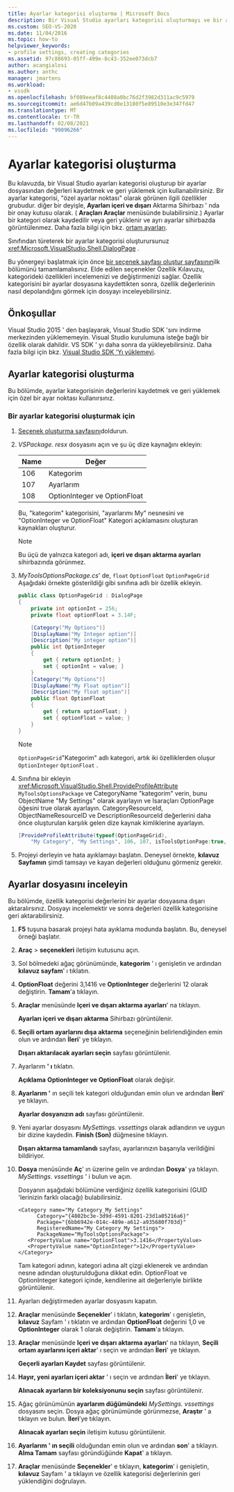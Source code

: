 ```yaml
---
title: Ayarlar kategorisi oluşturma | Microsoft Docs
description: Bir Visual Studio ayarları kategorisi oluşturmayı ve bir ayarlar dosyasından değerleri kaydetmek ve geri yüklemek için kullanmayı öğrenin.
ms.custom: SEO-VS-2020
ms.date: 11/04/2016
ms.topic: how-to
helpviewer_keywords:
- profile settings, creating categories
ms.assetid: 97c88693-05ff-499e-8c43-352ee073dcb7
author: acangialosi
ms.author: anthc
manager: jmartens
ms.workload:
- vssdk
ms.openlocfilehash: bf089eeaf8c4408a0bc76d2f3982d311ac9c5979
ms.sourcegitcommit: ae6d47b09a439cd0e13180f5e89510e3e347fd47
ms.translationtype: MT
ms.contentlocale: tr-TR
ms.lasthandoff: 02/08/2021
ms.locfileid: "99896266"
---
```

# <a name="create-a-settings-category"></a>Ayarlar kategorisi oluşturma

Bu kılavuzda, bir Visual Studio ayarları kategorisi oluşturup bir ayarlar dosyasından değerleri kaydetmek ve geri yüklemek için kullanabilirsiniz. Bir ayarlar kategorisi, "özel ayarlar noktası" olarak görünen ilgili özellikler grubudur. diğer bir deyişle, **Ayarları içeri ve dışarı** Aktarma Sihirbazı ' nda bir onay kutusu olarak. ( **Araçları Araçlar** menüsünde bulabilirsiniz.) Ayarlar bir kategori olarak kaydedilir veya geri yüklenir ve ayrı ayarlar sihirbazda görüntülenmez. Daha fazla bilgi için bkz. [ortam ayarları](../ide/environment-settings.md).

Sınıfından türeterek bir ayarlar kategorisi oluşturursunuz <xref:Microsoft.VisualStudio.Shell.DialogPage> .

Bu yönergeyi başlatmak için önce [bir seçenek sayfası oluştur sayfasının](../extensibility/creating-an-options-page.md)ilk bölümünü tamamlamalısınız. Elde edilen seçenekler Özellik Kılavuzu, kategorideki özellikleri incelemenizi ve değiştirmenizi sağlar. Özellik kategorisini bir ayarlar dosyasına kaydettikten sonra, özellik değerlerinin nasıl depolandığını görmek için dosyayı inceleyebilirsiniz.

## <a name="prerequisites"></a>Önkoşullar
 Visual Studio 2015 ' den başlayarak, Visual Studio SDK 'sını indirme merkezinden yüklememeyin. Visual Studio kurulumuna isteğe bağlı bir özellik olarak dahildir. VS SDK ' yı daha sonra da yükleyebilirsiniz. Daha fazla bilgi için bkz. [Visual Studio SDK 'Yı yüklemeyi](../extensibility/installing-the-visual-studio-sdk.md).

## <a name="create-a-settings-category"></a>Ayarlar kategorisi oluşturma
 Bu bölümde, ayarlar kategorisinin değerlerini kaydetmek ve geri yüklemek için özel bir ayar noktası kullanırsınız.

### <a name="to-create-a-settings-category"></a>Bir ayarlar kategorisi oluşturmak için

1. [Seçenek oluşturma sayfasını](../extensibility/creating-an-options-page.md)doldurun.

2. *VSPackage. resx* dosyasını açın ve şu üç dize kaynağını ekleyin:

    |Name|Değer|
    |----------|-----------|
    |106|Kategorim|
    |107|Ayarlarım|
    |108|OptionInteger ve OptionFloat|

     Bu, "kategorim" kategorisini, "ayarlarımı My" nesnesini ve "OptionInteger ve OptionFloat" Kategori açıklamasını oluşturan kaynakları oluşturur.

    > [!NOTE]
    > Bu üçü de yalnızca kategori adı, **içeri ve dışarı aktarma ayarları** sihirbazında görünmez.

3. *MyToolsOptionsPackage.cs*' de, `float` `OptionFloat` `OptionPageGrid` Aşağıdaki örnekte gösterildiği gibi sınıfına adlı bir özellik ekleyin.

    ```csharp
    public class OptionPageGrid : DialogPage
    {
        private int optionInt = 256;
        private float optionFloat = 3.14F;

        [Category("My Options")]
        [DisplayName("My Integer option")]
        [Description("My integer option")]
        public int OptionInteger
        {
            get { return optionInt; }
            set { optionInt = value; }
        }
        [Category("My Options")]
        [DisplayName("My Float option")]
        [Description("My float option")]
        public float OptionFloat
        {
            get { return optionFloat; }
            set { optionFloat = value; }
        }
    }
    ```

    > [!NOTE]
    > `OptionPageGrid`"Kategorim" adlı kategori, artık iki özelliklerden oluşur `OptionInteger` `OptionFloat` .

4. Sınıfına bir ekleyin <xref:Microsoft.VisualStudio.Shell.ProvideProfileAttribute> `MyToolsOptionsPackage` ve CategoryName "kategorim" verin, bunu ObjectName "My Settings" olarak ayarlayın ve Isaraçları OptionPage öğesini true olarak ayarlayın. CategoryResourceId, ObjectNameResourceID ve DescriptionResourceId değerlerini daha önce oluşturulan karşılık gelen dize kaynak kimliklerine ayarlayın.

    ```csharp
    [ProvideProfileAttribute(typeof(OptionPageGrid),
        "My Category", "My Settings", 106, 107, isToolsOptionPage:true, DescriptionResourceID = 108)]
    ```

5. Projeyi derleyin ve hata ayıklamayı başlatın. Deneysel örnekte, **kılavuz Sayfamın** şimdi tamsayı ve kayan değerleri olduğunu görmeniz gerekir.

## <a name="examine-the-settings-file"></a>Ayarlar dosyasını inceleyin
 Bu bölümde, özellik kategorisi değerlerini bir ayarlar dosyasına dışarı aktaralırsınız. Dosyayı incelemektir ve sonra değerleri özellik kategorisine geri aktarabilirsiniz.

1. **F5** tuşuna basarak projeyi hata ayıklama modunda başlatın. Bu, deneysel örneği başlatır.

2. **Araç**  >  **seçenekleri** iletişim kutusunu açın.

3. Sol bölmedeki ağaç görünümünde, **kategorim** ' ı genişletin ve ardından **kılavuz sayfam**' ı tıklatın.

4. **OptionFloat** değerini 3,1416 ve **OptionInteger** değerlerini 12 olarak değiştirin. **Tamam**'a tıklayın.

5. **Araçlar** menüsünde **Içeri ve dışarı aktarma ayarları**' na tıklayın.

     **Ayarları içeri ve dışarı aktarma** Sihirbazı görüntülenir.

6. **Seçili ortam ayarlarını dışa aktarma** seçeneğinin belirlendiğinden emin olun ve ardından **İleri**' ye tıklayın.

     **Dışarı aktarılacak ayarları seçin** sayfası görüntülenir.

7. Ayarlarım **' ı** tıklatın.

     **Açıklama** **OptionInteger ve OptionFloat** olarak değişir.

8. **Ayarlarım '** ın seçili tek kategori olduğundan emin olun ve ardından **İleri**' ye tıklayın.

     **Ayarlar dosyanızın adı** sayfası görüntülenir.

9. Yeni ayarlar dosyasını *MySettings. vssettings* olarak adlandırın ve uygun bir dizine kaydedin. **Finish (Son)** düğmesine tıklayın.

     **Dışarı aktarma tamamlandı** sayfası, ayarlarınızın başarıyla verildiğini bildiriyor.

10. **Dosya** menüsünde **Aç**' ın üzerine gelin ve ardından **Dosya**' ya tıklayın. *MySettings. vssettings* ' i bulun ve açın.

     Dosyanın aşağıdaki bölümüne verdiğiniz özellik kategorisini (GUID 'lerinizin farklı olacağı) bulabilirsiniz.

    ```
    <Category name="My Category_My Settings"
          Category="{4802bc3e-3d9d-4591-8201-23d1a05216a6}"
          Package="{6bb6942e-014c-489e-a612-a935680f703d}"
          RegisteredName="My Category_My Settings">
          PackageName="MyToolsOptionsPackage">
       <PropertyValue name="OptionFloat">3.1416</PropertyValue>
       <PropertyValue name="OptionInteger">12</PropertyValue>
    </Category>
    ```

     Tam kategori adının, kategori adına alt çizgi eklenerek ve ardından nesne adından oluşturulduğuna dikkat edin. OptionFloat ve OptionInteger kategori içinde, kendilerine ait değerleriyle birlikte görüntülenir.

11. Ayarları değiştirmeden ayarlar dosyasını kapatın.

12. **Araçlar** menüsünde **Seçenekler**' i tıklatın, **kategorim**' ı genişletin, **kılavuz** Sayfam ' ı tıklatın ve ardından **OptionFloat** değerini 1,0 ve **OptionInteger** olarak 1 olarak değiştirin. **Tamam**'a tıklayın.

13. **Araçlar** menüsünde **Içeri ve dışarı aktarma ayarları**' na tıklayın, **Seçili ortam ayarlarını içeri aktar**' ı seçin ve ardından **İleri**' ye tıklayın.

     **Geçerli ayarları Kaydet** sayfası görüntülenir.

14. **Hayır, yeni ayarları içeri aktar** ' ı seçin ve ardından **İleri**' ye tıklayın.

     **Alınacak ayarların bir koleksiyonunu seçin** sayfası görüntülenir.

15. Ağaç görünümünün **ayarlarım düğümündeki** *MySettings. vssettings* dosyasını seçin. Dosya ağaç görünümünde görünmezse, **Araştır** ' a tıklayın ve bulun. **İleri**’ye tıklayın.

     **Alınacak ayarları seçin** iletişim kutusu görüntülenir.

16. **Ayarlarım ' ın seçili** olduğundan emin olun ve ardından **son**' a tıklayın. **Alma Tamam** sayfası göründüğünde **Kapat**' a tıklayın.

17. **Araçlar** menüsünde **Seçenekler**' e tıklayın, **kategorim**' i genişletin, **kılavuz** Sayfam ' a tıklayın ve özellik kategorisi değerlerinin geri yüklendiğini doğrulayın.
